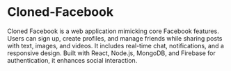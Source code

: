 # Cloned-Facebook
Cloned Facebook is a  web application mimicking core Facebook features. Users can sign up, create profiles, and manage friends while sharing posts with text, images, and videos. It includes real-time chat, notifications, and a responsive design. Built with React, Node.js, MongoDB, and Firebase for authentication, it enhances social interaction.
